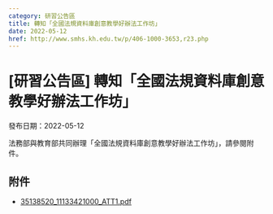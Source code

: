 ```yaml
---
category: 研習公告區
title: 轉知「全國法規資料庫創意教學好辦法工作坊」
date: 2022-05-12
href: http://www.smhs.kh.edu.tw/p/406-1000-3653,r23.php
---
```


# [研習公告區] 轉知「全國法規資料庫創意教學好辦法工作坊」

發布日期：2022-05-12

法務部與教育部共同辦理「全國法規資料庫創意教學好辦法工作坊」，請參閱附件。

## 附件

- [35138520_11133421000_ATT1.pdf](https://www.smhs.kh.edu.tw/var/file/0/1000/attach/64/pta_3426_2281493_46711.pdf)
